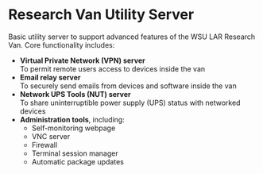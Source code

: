 # Research Van Utility Server

Basic utility server to support advanced features of the WSU LAR Research Van.
Core functionality includes:

* **Virtual Private Network (VPN) server**  
  To permit remote users access to devices inside the van
* **Email relay server**  
  To securely send emails from devices and software inside the van
* **Network UPS Tools (NUT) server**  
  To share uninterruptible power supply (UPS) status with networked devices
* **Administration tools**, including:
    * Self-monitoring webpage
    * VNC server
    * Firewall
    * Terminal session manager
    * Automatic package updates


